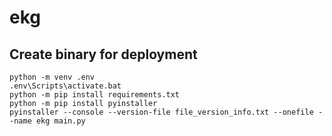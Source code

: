 # ekg



## Create binary for deployment

```
python -m venv .env
.env\Scripts\activate.bat
python -m pip install requirements.txt
python -m pip install pyinstaller
pyinstaller --console --version-file file_version_info.txt --onefile --name ekg main.py
```